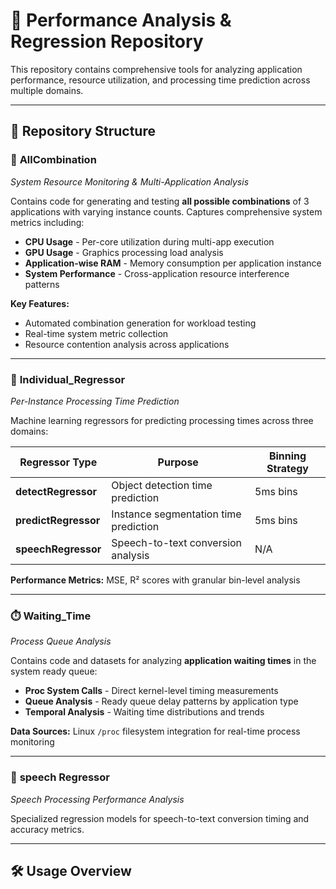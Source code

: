 # 🔬 Performance Analysis & Regression Repository

This repository contains comprehensive tools for analyzing application performance, resource utilization, and processing time prediction across multiple domains.

---

## 📂 Repository Structure

### 🔄 **AllCombination**
*System Resource Monitoring & Multi-Application Analysis*

Contains code for generating and testing **all possible combinations** of 3 applications with varying instance counts. Captures comprehensive system metrics including:

- **CPU Usage** - Per-core utilization during multi-app execution
- **GPU Usage** - Graphics processing load analysis  
- **Application-wise RAM** - Memory consumption per application instance
- **System Performance** - Cross-application resource interference patterns

**Key Features:**
- Automated combination generation for workload testing
- Real-time system metric collection
- Resource contention analysis across applications

---

### 🤖 **Individual_Regressor**
*Per-Instance Processing Time Prediction*

Machine learning regressors for predicting processing times across three domains:

| Regressor Type | Purpose | Binning Strategy |
|----------------|---------|------------------|
| **detectRegressor** | Object detection time prediction | 5ms bins |
| **predictRegressor** | Instance segmentation time prediction | 5ms bins |
| **speechRegressor** | Speech-to-text conversion analysis | N/A |

**Performance Metrics:** MSE, R² scores with granular bin-level analysis

---

### ⏱️ **Waiting_Time**
*Process Queue Analysis*

Contains code and datasets for analyzing **application waiting times** in the system ready queue:

- **Proc System Calls** - Direct kernel-level timing measurements
- **Queue Analysis** - Ready queue delay patterns by application type
- **Temporal Analysis** - Waiting time distributions and trends

**Data Sources:** Linux `/proc` filesystem integration for real-time process monitoring

---

### 🎤 **speech Regressor**
*Speech Processing Performance Analysis*

Specialized regression models for speech-to-text conversion timing and accuracy metrics.

---

## 🛠️ Usage Overview

